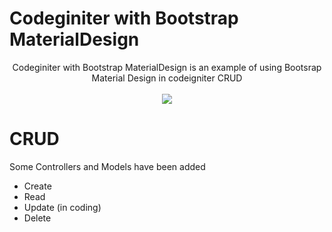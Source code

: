 # Codeginiter with Bootstrap MaterialDesign

<p align="center">
Codeginiter with Bootstrap MaterialDesign is an example of using Bootsrap Material Design in codeigniter CRUD
<br><br>
  <img src="http://s21.postimg.org/vlvgsix07/screenshot_bootstrap_material_design.jpg"/>
</p>

# CRUD

Some Controllers and Models have been added
* Create
* Read
* Update (in coding)
* Delete
